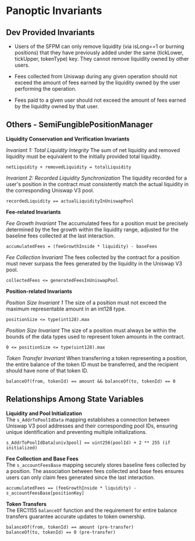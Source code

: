 # Panoptic Invariants

## Dev Provided Invariants
- Users of the SFPM can only remove liquidity (via isLong==1 or burning positions) that they have previously added under the same (tickLower, tickUpper, tokenType) key. They cannot remove liquidity owned by other users.
    
- Fees collected from Uniswap during any given operation should not exceed the amount of fees earned by the liquidity owned by the user performing the operation.
    
- Fees paid to a given user should not exceed the amount of fees earned by the liquidity owned by that user.


## Others - SemiFungiblePositionManager
**Liquidity Conservation and Verification Invariants**

*Invariant 1: Total Liquidity Integrity*
The sum of net liquidity and removed liquidity must be equivalent to the initially provided total liquidity.

```
netLiquidity + removedLiquidity = totalLiquidity
```

*Invariant 2: Recorded Liquidity Synchronization*
The liquidity recorded for a user's position in the contract must consistently match the actual liquidity in the corresponding Uniswap V3 pool.

```
recordedLiquidity == actualLiquidityInUniswapPool
```

**Fee-related Invariants**

*Fee Growth Invariant*
The accumulated fees for a position must be precisely determined by the fee growth within the liquidity range, adjusted for the baseline fees collected at the last interaction.

```
accumulatedFees = (feeGrowthInside * liquidity) - baseFees
```

*Fee Collection Invariant*
The fees collected by the contract for a position must never surpass the fees generated by the liquidity in the Uniswap V3 pool.

```
collectedFees <= generatedFeesInUniswapPool
```

**Position-related Invariants**

*Position Size Invariant 1*
The size of a position must not exceed the maximum representable amount in an int128 type.

```
positionSize <= type(int128).max
```

*Position Size Invariant*
The size of a position must always be within the bounds of the data types used to represent token amounts in the contract.

```
0 <= positionSize <= type(uint128).max
```


*Token Transfer Invariant*
When transferring a token representing a position, the entire balance of the token ID must be transferred, and the recipient should have none of that token ID.

```
balanceOf(from, tokenId) == amount && balanceOf(to, tokenId) == 0
```


## Relationships Among State Variables

**Liquidity and Pool Initialization**  
The `s_AddrToPoolIdData` mapping establishes a connection between Uniswap V3 pool addresses and their corresponding pool IDs, ensuring unique identification and preventing multiple initializations.

```
s_AddrToPoolIdData[univ3pool] == uint256(poolId) + 2 ** 255 (if initialized)
```

**Fee Collection and Base Fees**  
The `s_accountFeesBase` mapping securely stores baseline fees collected by a position. The association between fees collected and base fees ensures users can only claim fees generated since the last interaction.

```
accumulatedFees == (feeGrowthInside * liquidity) - s_accountFeesBase[positionKey]
```

**Token Transfers**  
The ERC1155 `balanceOf` function and the requirement for entire balance transfers guarantee accurate updates to token ownership.

```
balanceOf(from, tokenId) == amount (pre-transfer)
balanceOf(to, tokenId) == 0 (pre-transfer)
```


